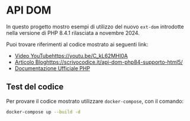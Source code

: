 # API DOM

In questo progetto mostro esempi di utilizzo del nuovo `ext-dom`
introdotte nella versione di PHP 8.4.1 rilasciata a novembre 2024.

Puoi trovare riferimenti al codice mostrato ai seguenti link:

- [Video YouTube]()https://youtu.be/C_kL62MHI0A
- [Articolo Blog]()https://scrivocodice.it/api-dom-php84-supporto-html5/
- [Documentazione Ufficiale PHP](https://www.php.net/releases/8.4/en.php)


## Test del codice
Per provare il codice mostrato utilizzare `docker-compose`, con il comando:

```bash
docker-compose up --build -d
```
